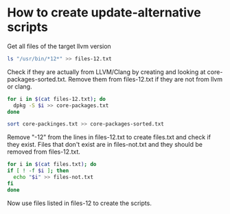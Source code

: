 # How to create update-alternative scripts

Get all files of the target llvm version 
```sh
ls "/usr/bin/*12*" >> files-12.txt
```

Check if they are actually from LLVM/Clang by creating and looking at core-packages-sorted.txt.
Remove them from files-12.txt if they are not from llvm or clang.
```sh
for i in $(cat files-12.txt); do
  dpkg -S $i >> core-packages.txt
done

sort core-packinges.txt >> core-packages-sorted.txt
```

Remove "-12" from the lines in files-12.txt to create files.txt and check if they exist.
Files that don't exist are in files-not.txt and they should be removed from files-12.txt.
```sh
for i in $(cat files.txt); do
if [ ! -f $i ]; then
  echo "$i" >> files-not.txt
fi
done
```

Now use files listed in files-12 to create the scripts.
